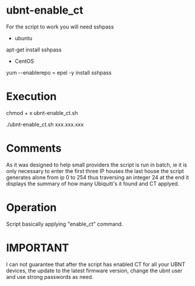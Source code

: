 # ubnt-enable_ct
For the script to work you will need sshpass

* ubuntu

apt-get install sshpass

* CentOS

yum --enablerepo = epel -y install sshpass

# Execution
chmod + x ubnt-enable_ct.sh

./ubnt-enable_ct.sh xxx.xxx.xxx

# Comments
As it was designed to help small providers the script is run in batch, ie it is only necessary to enter the first three IP houses the last house the script generates alone from ip 0 to 254 thus traversing an integer 24 at the end it displays the summary of how many Ubiquiti's it found and CT applyed.

# Operation
Script basically applying "enable_ct" command.

# IMPORTANT
I can not guarantee that after the script has enabled CT for all your UBNT devices, the update to the latest firmware version, change the ubnt user and use strong passwords as need.
